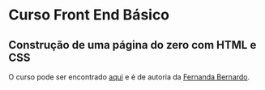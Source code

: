 # Curso Front End Básico 
## Construção de uma página do zero com HTML e CSS 

O curso pode ser encontrado [aqui][link-curso] e é de autoria da [Fernanda Bernardo][link-autora].

[link-curso]: https://www.udemy.com/course/frontend-basico-do-zero-a-uma-pagina-com-html-e-css/?couponCode=PROMOCAO-SITE
[link-autora]: https://fernandabernardo.com.br/
